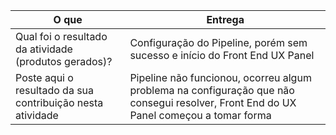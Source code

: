 
|O que| Entrega |
|--|--|
| Qual foi o resultado da atividade (produtos gerados)? |Configuração do Pipeline, porém sem sucesso e início do Front End UX Panel|
| Poste aqui o resultado da sua contribuição nesta atividade |Pipeline não funcionou, ocorreu algum problema na configuração que não consegui resolver, Front End do UX Panel começou a tomar forma|

 